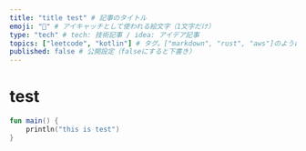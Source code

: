 ```yaml
---
title: "title test" # 記事のタイトル
emoji: "🍭" # アイキャッチとして使われる絵文字（1文字だけ）
type: "tech" # tech: 技術記事 / idea: アイデア記事
topics: ["leetcode", "kotlin"] # タグ。["markdown", "rust", "aws"]のように指定する
published: false # 公開設定（falseにすると下書き）
---
```


# test

~~~kt
fun main() {
	println("this is test")
}
~~~
